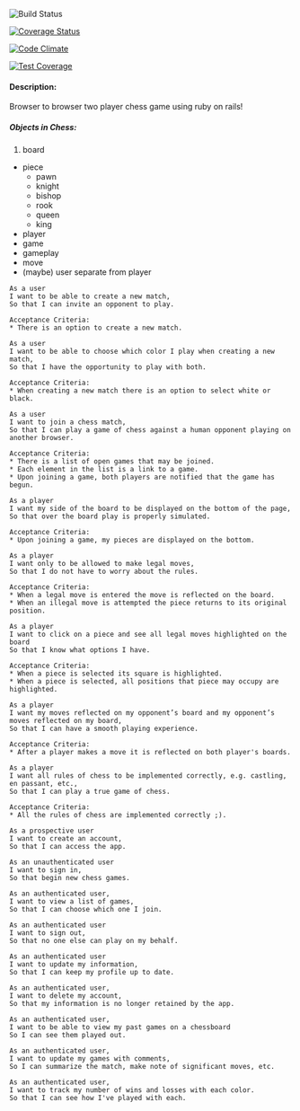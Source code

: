 ![Build Status](https://codeship.com/projects/b08dc5d0-a228-0133-0466-465166e508dd/status?branch=master)

[![Coverage Status](https://coveralls.io/repos/github/vermartian/toy-chess/badge.svg?branch=master)](https://coveralls.io/github/vermartian/toy-chess?branch=master)

[![Code Climate](https://codeclimate.com/github/vermartian/toy-chess/badges/gpa.svg)](https://codeclimate.com/github/vermartian/toy-chess)

[![Test Coverage](https://codeclimate.com/github/vermartian/toy-chess/badges/coverage.svg)](https://codeclimate.com/github/vermartian/toy-chess/coverage)

#### Description: ####
  Browser to browser two player chess game using ruby on rails!

##### Objects in Chess: #####
  1. board
  - piece
    - pawn
    - knight
    - bishop
    - rook
    - queen
    - king
  - player
  - game
  - gameplay
  - move
  - (maybe) user separate from player

```
As a user
I want to be able to create a new match,
So that I can invite an opponent to play.

Acceptance Criteria:
* There is an option to create a new match.
```

```
As a user
I want to be able to choose which color I play when creating a new match,
So that I have the opportunity to play with both.

Acceptance Criteria:
* When creating a new match there is an option to select white or black.
```

```
As a user
I want to join a chess match,
So that I can play a game of chess against a human opponent playing on another browser.

Acceptance Criteria:
* There is a list of open games that may be joined.
* Each element in the list is a link to a game.
* Upon joining a game, both players are notified that the game has begun.
```

```
As a player
I want my side of the board to be displayed on the bottom of the page,
So that over the board play is properly simulated.

Acceptance Criteria:
* Upon joining a game, my pieces are displayed on the bottom.
```

```
As a player
I want only to be allowed to make legal moves,
So that I do not have to worry about the rules.

Acceptance Criteria:
* When a legal move is entered the move is reflected on the board.
* When an illegal move is attempted the piece returns to its original position.
```

```
As a player
I want to click on a piece and see all legal moves highlighted on the board
So that I know what options I have.

Acceptance Criteria:
* When a piece is selected its square is highlighted.
* When a piece is selected, all positions that piece may occupy are highlighted.
```

```
As a player
I want my moves reflected on my opponent’s board and my opponent’s moves reflected on my board,
So that I can have a smooth playing experience.

Acceptance Criteria:
* After a player makes a move it is reflected on both player's boards.
```

```
As a player
I want all rules of chess to be implemented correctly, e.g. castling, en passant, etc.,
So that I can play a true game of chess.

Acceptance Criteria:
* All the rules of chess are implemented correctly ;).
```

```
As a prospective user
I want to create an account,
So that I can access the app.
```

```
As an unauthenticated user
I want to sign in,
So that begin new chess games.
```

```
As an authenticated user,
I want to view a list of games,
So that I can choose which one I join.
```

```
As an authenticated user
I want to sign out,
So that no one else can play on my behalf.
```

```
As an authenticated user
I want to update my information,
So that I can keep my profile up to date.
```

```
As an authenticated user,
I want to delete my account,
So that my information is no longer retained by the app.
```

```
As an authenticated user,
I want to be able to view my past games on a chessboard
So I can see them played out.
```

```
As an authenticated user,
I want to update my games with comments,
So I can summarize the match, make note of significant moves, etc.
```

```
As an authenticated user,
I want to track my number of wins and losses with each color.
So that I can see how I've played with each.
```
